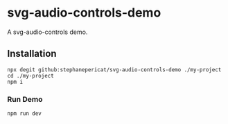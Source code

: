 # svg-audio-controls-demo

A svg-audio-controls demo.

## Installation

```shell
npx degit github:stephanepericat/svg-audio-controls-demo ./my-project
cd ./my-project
npm i
```

### Run Demo

```shell
npm run dev
```
